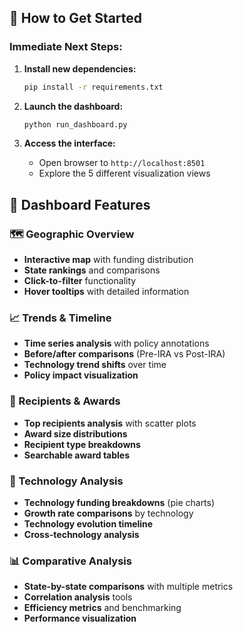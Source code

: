 ## 🚀 How to Get Started

### **Immediate Next Steps:**

1. **Install new dependencies:**
   ```bash
   pip install -r requirements.txt
   ```

2. **Launch the dashboard:**
   ```bash
   python run_dashboard.py
   ```

3. **Access the interface:**
   - Open browser to `http://localhost:8501`
   - Explore the 5 different visualization views

## 🎨 Dashboard Features

### **🗺️ Geographic Overview**
- **Interactive map** with funding distribution
- **State rankings** and comparisons
- **Click-to-filter** functionality
- **Hover tooltips** with detailed information

### **📈 Trends & Timeline**
- **Time series analysis** with policy annotations
- **Before/after comparisons** (Pre-IRA vs Post-IRA)
- **Technology trend shifts** over time
- **Policy impact visualization**

### **🏢 Recipients & Awards**
- **Top recipients analysis** with scatter plots
- **Award size distributions**
- **Recipient type breakdowns**
- **Searchable award tables**

### **🔬 Technology Analysis**
- **Technology funding breakdowns** (pie charts)
- **Growth rate comparisons** by technology
- **Technology evolution timeline**
- **Cross-technology analysis**

### **📊 Comparative Analysis**
- **State-by-state comparisons** with multiple metrics
- **Correlation analysis** tools
- **Efficiency metrics** and benchmarking
- **Performance visualization**
